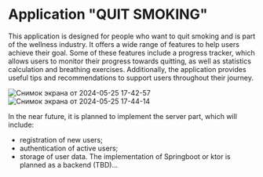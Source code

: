 # Application "QUIT SMOKING"

This application is designed for people who want to quit smoking and is part of the wellness industry. It offers a wide range of features to help users achieve their goal. Some of these features include a progress tracker, which allows users to monitor their progress towards quitting, as well as statistics calculation and breathing exercises. Additionally, the application provides useful tips and recommendations to support users throughout their journey.

![Снимок экрана от 2024-05-25 17-42-57](https://github.com/sashel007/Quit_Smoking/assets/83866980/5d7485d1-58ac-415d-8b95-9d1301d0e800)
![Снимок экрана от 2024-05-25 17-44-14](https://github.com/sashel007/Quit_Smoking/assets/83866980/7824994c-aff2-47d6-8807-27d9ba08d240)

In the near future, it is planned to implement the server part, which will include:

- registration of new users;
- authentication of active users;
- storage of user data.
The implementation of Springboot or ktor is planned as a backend (TBD)...

